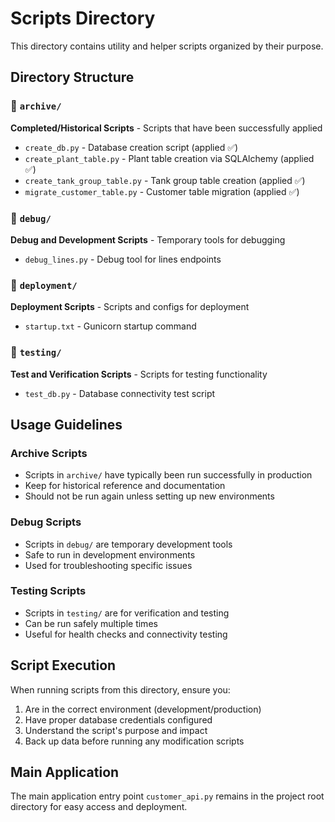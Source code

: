 # Scripts Directory

This directory contains utility and helper scripts organized by their purpose.

## Directory Structure

### 📁 `archive/`
**Completed/Historical Scripts** - Scripts that have been successfully applied
- `create_db.py` - Database creation script (applied ✅)
- `create_plant_table.py` - Plant table creation via SQLAlchemy (applied ✅)
- `create_tank_group_table.py` - Tank group table creation (applied ✅)
- `migrate_customer_table.py` - Customer table migration (applied ✅)

### 📁 `debug/`
**Debug and Development Scripts** - Temporary tools for debugging
- `debug_lines.py` - Debug tool for lines endpoints

### 📁 `deployment/`
**Deployment Scripts** - Scripts and configs for deployment
- `startup.txt` - Gunicorn startup command

### 📁 `testing/`
**Test and Verification Scripts** - Scripts for testing functionality
- `test_db.py` - Database connectivity test script

## Usage Guidelines

### Archive Scripts
- Scripts in `archive/` have typically been run successfully in production
- Keep for historical reference and documentation
- Should not be run again unless setting up new environments

### Debug Scripts
- Scripts in `debug/` are temporary development tools
- Safe to run in development environments
- Used for troubleshooting specific issues

### Testing Scripts
- Scripts in `testing/` are for verification and testing
- Can be run safely multiple times
- Useful for health checks and connectivity testing

## Script Execution

When running scripts from this directory, ensure you:
1. Are in the correct environment (development/production)
2. Have proper database credentials configured
3. Understand the script's purpose and impact
4. Back up data before running any modification scripts

## Main Application

The main application entry point `customer_api.py` remains in the project root directory for easy access and deployment.
